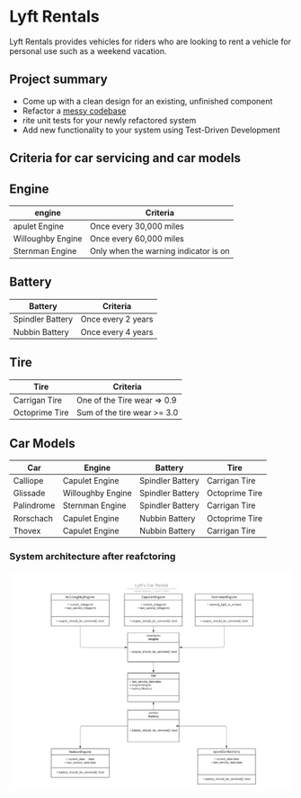 # Lyft Rentals

Lyft Rentals provides vehicles for riders who are looking to rent a vehicle for personal use such as a weekend vacation.

## Project summary

- Come up with a clean design for an existing, unfinished component
- Refactor a [messy codebase](https://github.com/belovetech/forage-lyft/tree/main)
- rite unit tests for your newly refactored system
- Add new functionality to your system using Test-Driven Development

## Criteria for car servicing and car models

## Engine

| engine            | Criteria                              |
| ----------------- | ------------------------------------- |
| apulet Engine     | Once every 30,000 miles               |
| Willoughby Engine | Once every 60,000 miles               |
| Sternman Engine   | Only when the warning indicator is on |

## Battery

| Battery          | Criteria           |
| ---------------- | ------------------ |
| Spindler Battery | Once every 2 years |
| Nubbin Battery   | Once every 4 years |

## Tire

| Tire           | Criteria                    |
| -------------- | --------------------------- |
| Carrigan Tire  | One of the Tire wear => 0.9 |
| Octoprime Tire | Sum of the tire wear >= 3.0 |

## Car Models

| Car        | Engine            | Battery          | Tire           |
| ---------- | ----------------- | ---------------- | -------------- |
| Calliope   | Capulet Engine    | Spindler Battery | Carrigan Tire  |
| Glissade   | Willoughby Engine | Spindler Battery | Octoprime Tire |
| Palindrome | Sternman Engine   | Spindler Battery | Carrigan Tire  |
| Rorschach  | Capulet Engine    | Nubbin Battery   | Octoprime Tire |
| Thovex     | Capulet Engine    | Nubbin Battery   | Carrigan Tire  |

### System architecture after reafctoring

![system architecture](UML.jpeg)
